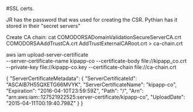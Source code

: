 #SSL certs.

JR has the password that was used for creating the CSR.
Pythian has it stored in their "secret servers"

Create CA chain:
cat COMODORSADomainValidationSecureServerCA.crt COMODORSAAddTrustCA.crt AddTrustExternalCARoot.crt > ca-chain.crt

aws iam upload-server-certificate \
 --server-certificate-name kipapp-co --certificate-body file://kipapp_co.crt \
 --private-key file://kipapp-co.key --certificate-chain file://ca-chain.crt


{
    "ServerCertificateMetadata": {
        "ServerCertificateId": "ASCAIB7H55QXETG66MVYK",
        "ServerCertificateName": "kipapp-co",
        "Expiration": "2016-04-10T23:59:59Z",
        "Path": "/",
        "Arn": "arn:aws:iam::127521922525:server-certificate/kipapp-co",
        "UploadDate": "2015-04-11T00:19:40.798Z"
    }
}

